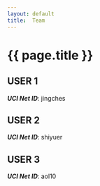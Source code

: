 ```yaml
---
layout: default
title:  Team
---
```


# {{ page.title }}


## USER 1
***UCI Net ID***: jingches

## USER 2
***UCI Net ID***: shiyuer

## USER 3
***UCI Net ID***: aol10
